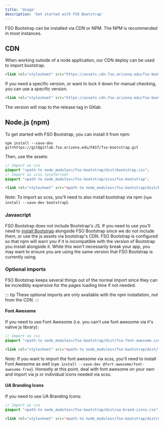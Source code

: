 ```yaml
---
title: 'Usage'
description: 'Get started with FSO Bootstrap'
---
```


FSO Bootstrap can be installed via CDN or NPM. The NPM is recommended in most instances.

## CDN

When working outside of a node application, our CDN deploy can be used to import bootstrap.

```html
<link rel="stylesheet" src="https://assets.cdn.fso.arizona.edu/fso-bootstrap/bootstrap.css">
```

If you need a specific version, or want to lock it down for manual checking, you can use a specific version.

```html
<link rel="stylesheet" src="https://assets.cdn.fso.arizona.edu/fso-bootstrap/v1.0.0/bootstrap.css">
```

The version will map to the release tag in Gitlab.

## Node.js (npm)

To get started with FSO Bootstrap, you can install it from npm:

```shell
npm install --save-dev git+https://git@gitlab.fso.arizona.edu/FAST/fso-bootstrap.git
```

Then, use the assets:

```scss
// Import as css
@import "<path-to node_modules>/fso-bootstrap/dist/bootstrap.css";
// Import as scss (preferred)
@import "<path-to node_modules>/fso-bootstrap/scss/fso-bootstrap";
```

```html
<link rel="stylesheet" src="<path-to node_modules>/fso-bootstrap/dist/bootstrap.min.css">
```

*Note:* To import as scss, you'll need to also install bootstrap via npm (`npm install --save-dev bootstrap`).

### Javascript

FSO Bootstrap does not include Bootstrap's JS. If you need to use you'll need to [install Bootstrap](http://getbootstrap.com/docs/4.1/getting-started/download/#npm) alongside FSO Bootstrap since we do not include them, or use the js assets via bootstrap's CDN. FSO Bootstrap is configured so that npm will warn you if it is incompatible with the version of Bootstrap you install alongside it. While this won't necessarily break your app, you may want to ensure you are using the same version that FSO Bootstrap is currently using.

### Optional imports

FSO Bootstrap keeps several things out of the normal import since they can be incredibly expensive for the pages loading time if not needed.

::: tip
These optional imports are only available with the npm installation, _not_ from the CDN.
:::

#### Font Awesome

If you need to use Font Awesome (i.e. you can't use font awesome via it's native js library):

```scss
// Import as css
@import "<path-to node_modules>/fso-bootstrap/dist/fso-font-awesome.css";
```

```html
<link rel="stylesheet" src="<path-to node_modules>/fso-bootstrap/dist/fso-font-awesome.min.css">
```

*Note:* If you want to import the font awesome via scss, you'll need to install Font Awesome as well (`npm install --save-dev @fort-awesome/font-awesome-free`). Honestly at this point, deal with font awesome on your own and import via js or individual icons needed via scss.

#### UA Branding Icons

If you need to use UA Branding Icons:

```scss
// Import as css
@import "<path-to node_modules>/fso-bootstrap/dist/ua-brand-icons.css";
```

```html
<link rel="stylesheet" src="<path-to node_modules>/fso-bootstrap/dist/ua-brand-icons.min.css">
```
